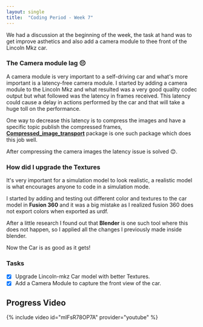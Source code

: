 ```yaml
---
layout: single
title:  "Coding Period - Week 7"
---
```

We had a discussion at the beginning of the week, the task at hand was to get improve asthetics and also add a camera module to thee front of the Lincoln Mkz car.
 
### The Camera module lag 😔

A camera module is very important to a self-driving car and what's more important is a latency-free camera module. I started by adding a camera module to the Lincoln Mkz and what resulted was a very good quality codec output but what followed was the latency in frames received. This latency could cause a delay in actions performed by the car and that will take a huge toll on the performance.
 
One way to decrease this latency is to compress the images and have a specific topic publish the compressed frames, **[Compressed_image_transport](http://wiki.ros.org/compressed_image_transport)** package is one such package which does this job well.
 
After compressing the camera images the latency issue is solved 😊.

### How did I upgrade the Textures

It's very important for a simulation model to look realistic, a realistic model is what encourages anyone to code in a simulation mode.
 
I started by adding and testing out different color and textures to the car model in **Fusion 360** and it was a big mistake as I realized fusion 360 does not export colors when exported as urdf.
 
After a little research I found out that **Blender** is one such tool where this does not happen, so I applied all the changes I previously made inside blender.
 
Now the Car is as good as it gets!
 
 
### Tasks
- [x] Upgrade Lincoln-mkz Car model with better Textures.
- [x] Add a Camera Module to capture the front view of the car.
 
## Progress Video
 
{% include video id="mlFsR78OP7A" provider="youtube" %}